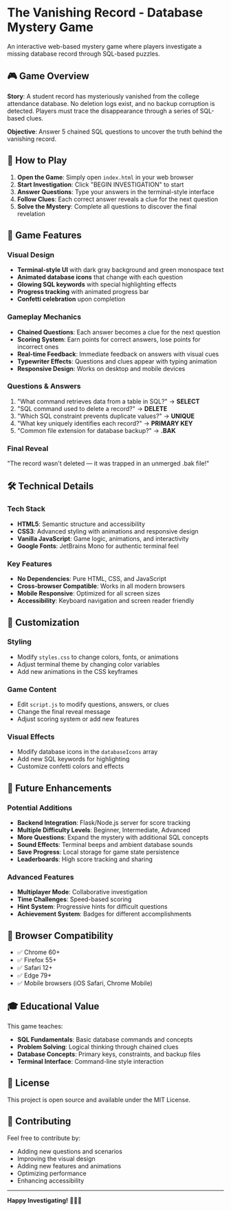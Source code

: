 # The Vanishing Record - Database Mystery Game

An interactive web-based mystery game where players investigate a missing database record through SQL-based puzzles.

## 🎮 Game Overview

**Story**: A student record has mysteriously vanished from the college attendance database. No deletion logs exist, and no backup corruption is detected. Players must trace the disappearance through a series of SQL-based clues.

**Objective**: Answer 5 chained SQL questions to uncover the truth behind the vanishing record.

## 🚀 How to Play

1. **Open the Game**: Simply open `index.html` in your web browser
2. **Start Investigation**: Click "BEGIN INVESTIGATION" to start
3. **Answer Questions**: Type your answers in the terminal-style interface
4. **Follow Clues**: Each correct answer reveals a clue for the next question
5. **Solve the Mystery**: Complete all questions to discover the final revelation

## 🎯 Game Features

### Visual Design
- **Terminal-style UI** with dark gray background and green monospace text
- **Animated database icons** that change with each question
- **Glowing SQL keywords** with special highlighting effects
- **Progress tracking** with animated progress bar
- **Confetti celebration** upon completion

### Gameplay Mechanics
- **Chained Questions**: Each answer becomes a clue for the next question
- **Scoring System**: Earn points for correct answers, lose points for incorrect ones
- **Real-time Feedback**: Immediate feedback on answers with visual cues
- **Typewriter Effects**: Questions and clues appear with typing animation
- **Responsive Design**: Works on desktop and mobile devices

### Questions & Answers
1. "What command retrieves data from a table in SQL?" → **SELECT**
2. "SQL command used to delete a record?" → **DELETE**
3. "Which SQL constraint prevents duplicate values?" → **UNIQUE**
4. "What key uniquely identifies each record?" → **PRIMARY KEY**
5. "Common file extension for database backup?" → **.BAK**

### Final Reveal
"The record wasn't deleted — it was trapped in an unmerged .bak file!"

## 🛠️ Technical Details

### Tech Stack
- **HTML5**: Semantic structure and accessibility
- **CSS3**: Advanced styling with animations and responsive design
- **Vanilla JavaScript**: Game logic, animations, and interactivity
- **Google Fonts**: JetBrains Mono for authentic terminal feel

### Key Features
- **No Dependencies**: Pure HTML, CSS, and JavaScript
- **Cross-browser Compatible**: Works in all modern browsers
- **Mobile Responsive**: Optimized for all screen sizes
- **Accessibility**: Keyboard navigation and screen reader friendly

## 🎨 Customization

### Styling
- Modify `styles.css` to change colors, fonts, or animations
- Adjust terminal theme by changing color variables
- Add new animations in the CSS keyframes

### Game Content
- Edit `script.js` to modify questions, answers, or clues
- Change the final reveal message
- Adjust scoring system or add new features

### Visual Effects
- Modify database icons in the `databaseIcons` array
- Add new SQL keywords for highlighting
- Customize confetti colors and effects

## 🚀 Future Enhancements

### Potential Additions
- **Backend Integration**: Flask/Node.js server for score tracking
- **Multiple Difficulty Levels**: Beginner, Intermediate, Advanced
- **More Questions**: Expand the mystery with additional SQL concepts
- **Sound Effects**: Terminal beeps and ambient database sounds
- **Save Progress**: Local storage for game state persistence
- **Leaderboards**: High score tracking and sharing

### Advanced Features
- **Multiplayer Mode**: Collaborative investigation
- **Time Challenges**: Speed-based scoring
- **Hint System**: Progressive hints for difficult questions
- **Achievement System**: Badges for different accomplishments

## 📱 Browser Compatibility

- ✅ Chrome 60+
- ✅ Firefox 55+
- ✅ Safari 12+
- ✅ Edge 79+
- ✅ Mobile browsers (iOS Safari, Chrome Mobile)

## 🎓 Educational Value

This game teaches:
- **SQL Fundamentals**: Basic database commands and concepts
- **Problem Solving**: Logical thinking through chained clues
- **Database Concepts**: Primary keys, constraints, and backup files
- **Terminal Interface**: Command-line style interaction

## 📄 License

This project is open source and available under the MIT License.

## 🤝 Contributing

Feel free to contribute by:
- Adding new questions and scenarios
- Improving the visual design
- Adding new features and animations
- Optimizing performance
- Enhancing accessibility

---

**Happy Investigating!** 🕵️‍♂️💾

